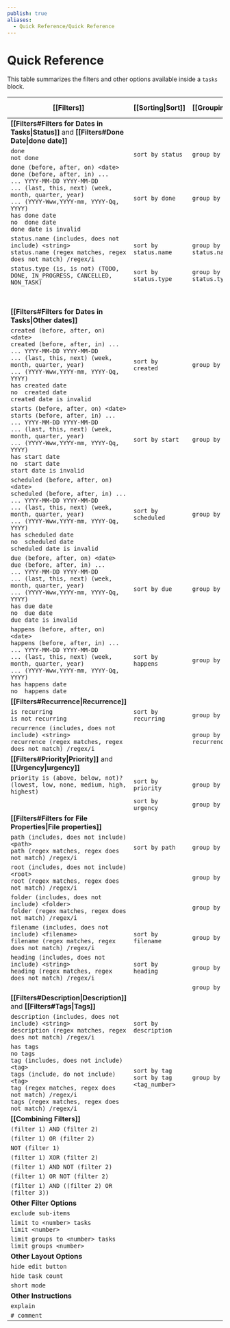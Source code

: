 ```yaml
---
publish: true
aliases:
  - Quick Reference/Quick Reference
---
```


# Quick Reference

This table summarizes the filters and other options available inside a `tasks` block.

| [[Filters]]                                                                                                                                                                                                                                                                                     | [[Sorting\|Sort]]                           | [[Grouping\|Group]]    | [[Layout\|Display]]    | [[About Scripting\|Scripting]]      |
| ----------------------------------------------------------------------------------------------------------------------------------------------------------------------------------------------------------------------------------------------------------------------------------------------- | ------------------------------------------- | ---------------------- | ---------------------- | ----------------------------------- |
| **[[Filters#Filters for Dates in Tasks\|Status]]** and **[[Filters#Done Date\|done date]]**                                                                                                                                                                                                     |                                             |                        |                        |                                     |
| `done`<br>`not done`                                                                                                                                                                                                                                                                            | `sort by status`                            | `group by status`      |                        |                                     |
| `done (before, after, on) <date>`<br>`done (before, after, in) ...`<br>`... YYYY-MM-DD YYYY-MM-DD`<br>`... (last, this, next) (week, month, quarter, year)`<br>`... (YYYY-Www,YYYY-mm, YYYY-Qq, YYYY)`<br>`has done date`<br>`no  done date`<br>`done date is invalid`                          | `sort by done`                              | `group by done`        | `hide done date`       | `task.done`                         |
| `status.name (includes, does not include) <string>`<br>`status.name (regex matches, regex does not match) /regex/i`                                                                                                                                                                             | `sort by status.name`                       | `group by status.name` |                        | `task.status.name`                  |
| `status.type (is, is not) (TODO, DONE, IN_PROGRESS, CANCELLED, NON_TASK)`                                                                                                                                                                                                                       | `sort by status.type`                       | `group by status.type` |                        | `task.status.type`                  |
|                                                                                                                                                                                                                                                                                                 |                                             |                        |                        | `task.status.symbol`                |
|                                                                                                                                                                                                                                                                                                 |                                             |                        |                        | `task.status.nextSymbol`            |
| **[[Filters#Filters for Dates in Tasks\|Other dates]]**                                                                                                                                                                                                                                         |                                             |                        |                        |                                     |
| `created (before, after, on) <date>`<br>`created (before, after, in) ...`<br>`... YYYY-MM-DD YYYY-MM-DD`<br>`... (last, this, next) (week, month, quarter, year)`<br>`... (YYYY-Www,YYYY-mm, YYYY-Qq, YYYY)`<br>`has created date`<br>`no  created date`<br>`created date is invalid`           | `sort by created`                           | `group by created`     | `hide created date`    | `task.created`                      |
| `starts (before, after, on) <date>`<br>`starts (before, after, in) ...`<br>`... YYYY-MM-DD YYYY-MM-DD`<br>`... (last, this, next) (week, month, quarter, year)`<br>`... (YYYY-Www,YYYY-mm, YYYY-Qq, YYYY)`<br>`has start date`<br>`no  start date`<br>`start date is invalid`                   | `sort by start`                             | `group by start`       | `hide start date`      | `task.start`                        |
| `scheduled (before, after, on) <date>`<br>`scheduled (before, after, in) ...`<br>`... YYYY-MM-DD YYYY-MM-DD`<br>`... (last, this, next) (week, month, quarter, year)`<br>`... (YYYY-Www,YYYY-mm, YYYY-Qq, YYYY)`<br>`has scheduled date`<br>`no  scheduled date`<br>`scheduled date is invalid` | `sort by scheduled`                         | `group by scheduled`   | `hide scheduled date`  | `task.scheduled`                    |
| `due (before, after, on) <date>`<br>`due (before, after, in) ...`<br>`... YYYY-MM-DD YYYY-MM-DD`<br>`... (last, this, next) (week, month, quarter, year)`<br>`... (YYYY-Www,YYYY-mm, YYYY-Qq, YYYY)`<br>`has due date`<br>`no  due date`<br>`due date is invalid`                               | `sort by due`                               | `group by due`         | `hide due date`        | `task.due`                          |
| `happens (before, after, on) <date>`<br>`happens (before, after, in) ...`<br>`... YYYY-MM-DD YYYY-MM-DD`<br>`... (last, this, next) (week, month, quarter, year)`<br>`... (YYYY-Www,YYYY-mm, YYYY-Qq, YYYY)`<br>`has happens date`<br>`no  happens date`                                        | `sort by happens`                           | `group by happens`     |                        | `task.happens`                      |
| **[[Filters#Recurrence\|Recurrence]]**                                                                                                                                                                                                                                                          |                                             |                        |                        |                                     |
| `is recurring`<br>`is not recurring`                                                                                                                                                                                                                                                            | `sort by recurring`                         | `group by recurring`   |                        |                                     |
| `recurrence (includes, does not include) <string>`<br>`recurrence (regex matches, regex does not match) /regex/i`                                                                                                                                                                               |                                             | `group by recurrence`  | `hide recurrence rule` |                                     |
| **[[Filters#Priority\|Priority]]** and **[[Urgency\|urgency]]**                                                                                                                                                                                                                                 |                                             |                        |                        |                                     |
| `priority is (above, below, not)? (lowest, low, none, medium, high, highest)`                                                                                                                                                                                                                   | `sort by priority`                          | `group by priority`    | `hide priority`        |                                     |
|                                                                                                                                                                                                                                                                                                 | `sort by urgency`                           | `group by urgency`     | `show urgency`         | `task.urgency`                      |
| **[[Filters#Filters for File Properties\|File properties]]**                                                                                                                                                                                                                                    |                                             |                        |                        |                                     |
| `path (includes, does not include) <path>`<br>`path (regex matches, regex does not match) /regex/i`                                                                                                                                                                                             | `sort by path`                              | `group by path`        |                        |                                     |
| `root (includes, does not include) <root>`<br>`root (regex matches, regex does not match) /regex/i`                                                                                                                                                                                             |                                             | `group by root`        |                        |                                     |
| `folder (includes, does not include) <folder>`<br>`folder (regex matches, regex does not match) /regex/i`                                                                                                                                                                                       |                                             | `group by folder`      |                        |                                     |
| `filename (includes, does not include) <filename>`<br>`filename (regex matches, regex does not match) /regex/i`                                                                                                                                                                                 | `sort by filename`                          | `group by filename`    |                        |                                     |
| `heading (includes, does not include) <string>`<br>`heading (regex matches, regex does not match) /regex/i`                                                                                                                                                                                     | `sort by heading`                           | `group by heading`     |                        | `task.hasHeading`<br>`task.heading` |
|                                                                                                                                                                                                                                                                                                 |                                             | `group by backlink`    | `hide backlink`        |                                     |
| **[[Filters#Description\|Description]]** and **[[Filters#Tags\|Tags]]**                                                                                                                                                                                                                         |                                             |                        |                        |                                     |
| `description (includes, does not include) <string>`<br>`description (regex matches, regex does not match) /regex/i`                                                                                                                                                                             | `sort by description`                       |                        |                        | `task.description`                  |
| `has tags`<br>`no tags`<br>`tag (includes, does not include) <tag>`<br>`tags (include, do not include) <tag>`<br>`tag (regex matches, regex does not match) /regex/i`<br>`tags (regex matches, regex does not match) /regex/i`                                                                  | `sort by tag`<br>`sort by tag <tag_number>` | `group by tags`        |                        | `task.tags`                         |
| **[[Combining Filters]]**                                                                                                                                                                                                                                                                       |                                             |                        |                        |                                     |
| `(filter 1) AND (filter 2)`                                                                                                                                                                                                                                                                     |                                             |                        |                        |                                     |
| `(filter 1) OR (filter 2)`                                                                                                                                                                                                                                                                      |                                             |                        |                        |                                     |
| `NOT (filter 1)`                                                                                                                                                                                                                                                                                |                                             |                        |                        |                                     |
| `(filter 1) XOR (filter 2)`                                                                                                                                                                                                                                                                     |                                             |                        |                        |                                     |
| `(filter 1) AND NOT (filter 2)`                                                                                                                                                                                                                                                                 |                                             |                        |                        |                                     |
| `(filter 1) OR NOT (filter 2)`                                                                                                                                                                                                                                                                  |                                             |                        |                        |                                     |
| `(filter 1) AND ((filter 2) OR (filter 3))`                                                                                                                                                                                                                                                     |                                             |                        |                        |                                     |
| **Other Filter Options**                                                                                                                                                                                                                                                                        |                                             |                        |                        |                                     |
| `exclude sub-items`                                                                                                                                                                                                                                                                             |                                             |                        |                        |                                     |
| `limit to <number> tasks`<br>`limit <number>`                                                                                                                                                                                                                                                   |                                             |                        |                        |                                     |
| `limit groups to <number> tasks`<br>`limit groups <number>`                                                                                                                                                                                                                                     |                                             |                        |                        |                                     |
| **Other Layout Options**                                                                                                                                                                                                                                                                        |                                             |                        |                        |                                     |
| `hide edit button`                                                                                                                                                                                                                                                                              |                                             |                        |                        |                                     |
| `hide task count`                                                                                                                                                                                                                                                                               |                                             |                        |                        |                                     |
| `short mode`                                                                                                                                                                                                                                                                                    |                                             |                        |                        |                                     |
| **Other Instructions**                                                                                                                                                                                                                                                                          |                                             |                        |                        |                                     |
| `explain`                                                                                                                                                                                                                                                                                       |                                             |                        |                        |                                     |
| `# comment`                                                                                                                                                                                                                                                                                     |                                             |                        |                        |                                     |
